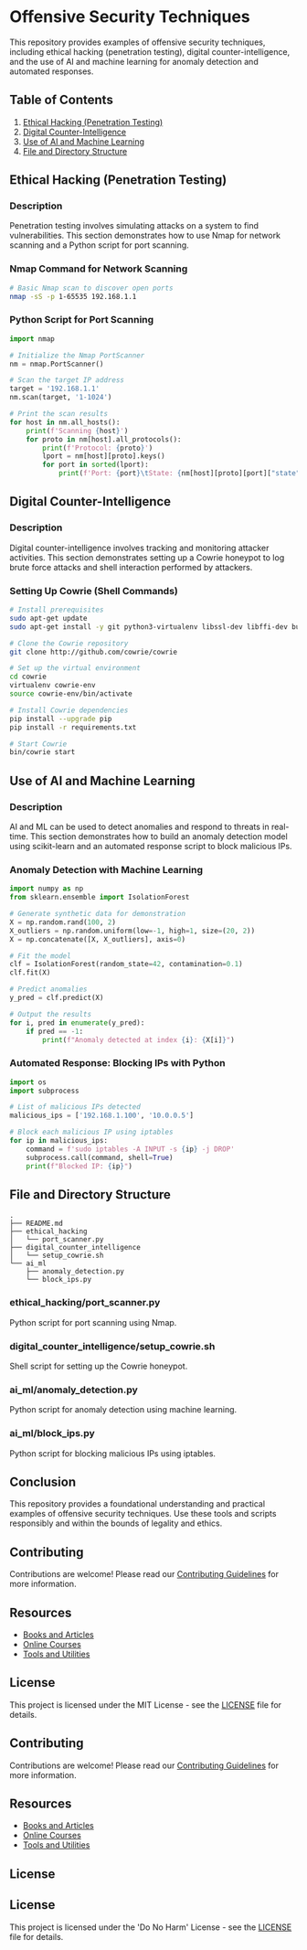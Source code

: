 # Offensive Security Techniques

This repository provides examples of offensive security techniques, including ethical hacking (penetration testing), digital counter-intelligence, and the use of AI and machine learning for anomaly detection and automated responses.

## Table of Contents
1. [Ethical Hacking (Penetration Testing)](#ethical-hacking-penetration-testing)
2. [Digital Counter-Intelligence](#digital-counter-intelligence)
3. [Use of AI and Machine Learning](#use-of-ai-and-machine-learning)
4. [File and Directory Structure](#file-and-directory-structure)

## Ethical Hacking (Penetration Testing)

### Description
Penetration testing involves simulating attacks on a system to find vulnerabilities. This section demonstrates how to use Nmap for network scanning and a Python script for port scanning.

### Nmap Command for Network Scanning
```bash
# Basic Nmap scan to discover open ports
nmap -sS -p 1-65535 192.168.1.1
```

### Python Script for Port Scanning
```python
import nmap

# Initialize the Nmap PortScanner
nm = nmap.PortScanner()

# Scan the target IP address
target = '192.168.1.1'
nm.scan(target, '1-1024')

# Print the scan results
for host in nm.all_hosts():
    print(f'Scanning {host}')
    for proto in nm[host].all_protocols():
        print(f'Protocol: {proto}')
        lport = nm[host][proto].keys()
        for port in sorted(lport):
            print(f'Port: {port}\tState: {nm[host][proto][port]["state"]}')
```

## Digital Counter-Intelligence

### Description
Digital counter-intelligence involves tracking and monitoring attacker activities. This section demonstrates setting up a Cowrie honeypot to log brute force attacks and shell interaction performed by attackers.

### Setting Up Cowrie (Shell Commands)
```bash
# Install prerequisites
sudo apt-get update
sudo apt-get install -y git python3-virtualenv libssl-dev libffi-dev build-essential

# Clone the Cowrie repository
git clone http://github.com/cowrie/cowrie

# Set up the virtual environment
cd cowrie
virtualenv cowrie-env
source cowrie-env/bin/activate

# Install Cowrie dependencies
pip install --upgrade pip
pip install -r requirements.txt

# Start Cowrie
bin/cowrie start
```

## Use of AI and Machine Learning

### Description
AI and ML can be used to detect anomalies and respond to threats in real-time. This section demonstrates how to build an anomaly detection model using scikit-learn and an automated response script to block malicious IPs.

### Anomaly Detection with Machine Learning
```python
import numpy as np
from sklearn.ensemble import IsolationForest

# Generate synthetic data for demonstration
X = np.random.rand(100, 2)
X_outliers = np.random.uniform(low=-1, high=1, size=(20, 2))
X = np.concatenate([X, X_outliers], axis=0)

# Fit the model
clf = IsolationForest(random_state=42, contamination=0.1)
clf.fit(X)

# Predict anomalies
y_pred = clf.predict(X)

# Output the results
for i, pred in enumerate(y_pred):
    if pred == -1:
        print(f"Anomaly detected at index {i}: {X[i]}")
```

### Automated Response: Blocking IPs with Python
```python
import os
import subprocess

# List of malicious IPs detected
malicious_ips = ['192.168.1.100', '10.0.0.5']

# Block each malicious IP using iptables
for ip in malicious_ips:
    command = f'sudo iptables -A INPUT -s {ip} -j DROP'
    subprocess.call(command, shell=True)
    print(f"Blocked IP: {ip}")
```

## File and Directory Structure

```plaintext
.
├── README.md
├── ethical_hacking
│   └── port_scanner.py
├── digital_counter_intelligence
│   └── setup_cowrie.sh
└── ai_ml
    ├── anomaly_detection.py
    └── block_ips.py
```

### ethical_hacking/port_scanner.py
Python script for port scanning using Nmap.

### digital_counter_intelligence/setup_cowrie.sh
Shell script for setting up the Cowrie honeypot.

### ai_ml/anomaly_detection.py
Python script for anomaly detection using machine learning.

### ai_ml/block_ips.py
Python script for blocking malicious IPs using iptables.

## Conclusion

This repository provides a foundational understanding and practical examples of offensive security techniques. Use these tools and scripts responsibly and within the bounds of legality and ethics.
## Contributing
Contributions are welcome! Please read our [Contributing Guidelines](CONTRIBUTING.md) for more information.

## Resources
- [Books and Articles](resources/books.md)
- [Online Courses](resources/courses.md)
- [Tools and Utilities](resources/tools.md)

## License
This project is licensed under the MIT License - see the [LICENSE](LICENSE) file for details.
## Contributing
Contributions are welcome! Please read our [Contributing Guidelines](CONTRIBUTING.md) for more information.

## Resources
- [Books and Articles](resources/books.md)
- [Online Courses](resources/courses.md)
- [Tools and Utilities](resources/tools.md)

## License
## License
This project is licensed under the 'Do No Harm' License - see the [LICENSE](LICENSE) file for details.
